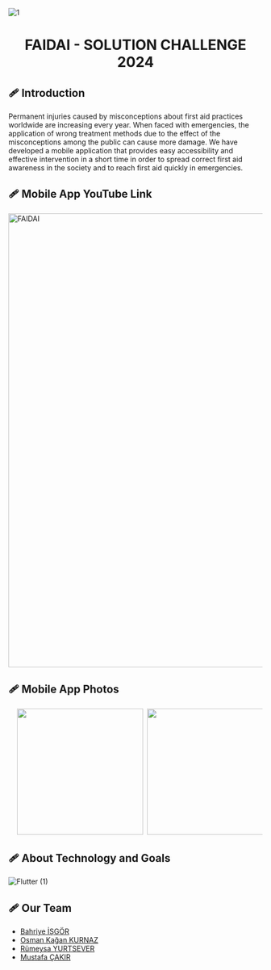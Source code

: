 ![1](https://github.com/Bhryee/faidai/assets/122686947/bcbc1f88-705b-40cd-a2b3-9d5067e04ba7)


 # <h1 align="center">FAIDAI - SOLUTION CHALLENGE 2024</h1>


 ## 🩹 Introduction
Permanent injuries caused by misconceptions about first aid practices worldwide are increasing every year. When faced with emergencies, the application of wrong treatment methods due to the effect of the misconceptions among the public can cause more damage. We have developed a mobile application that provides easy accessibility and effective intervention in a short time in order to spread correct first aid awareness in the society and to reach first aid quickly in emergencies.



 ## 🩹 Mobile App YouTube Link
 <a href="https://www.youtube.com/watch?v=eBxN4BdE_-0"> <img src="https://github.com/Bhryee/faidai/assets/122686947/e7b5722a-82ef-42be-beab-7e4f966a5749" alt="FAIDAI" style="width: 900px;"> </a>

 
 ## 🩹 Mobile App Photos
<pre>
  <img src="https://github.com/Bhryee/faidai/assets/122686947/59a0920f-d96f-424d-bab0-69b9add9c3d9" width="250"> <img src="https://github.com/Bhryee/faidai/assets/122686947/a94a25de-0e85-44a9-ba10-550a2769ffa7" width="250"> <img src="https://github.com/Bhryee/faidai/assets/122686947/c36d69aa-b72c-478c-b9c7-0d5a39caafe6" width="250"> <img src="https://github.com/Bhryee/faidai/assets/122686947/574973b9-0a2f-4c1d-b395-4f2fba8c675e" width="250"> <img src="https://github.com/Bhryee/faidai/assets/122686947/14a6264e-3f38-4442-8930-db29497c3b6e" width="250"> <img src="https://github.com/Bhryee/faidai/assets/122686947/46c9ab97-ce18-452b-b266-aabcd71df95b" width="250"> <img src="https://github.com/Bhryee/faidai/assets/122686947/0b539172-9bc5-4a2c-8e3f-012cffdaa826" width="250"> <img src="https://github.com/Bhryee/faidai/assets/122686947/65f5bc69-0f9e-46fd-8f48-1c35497a623d" width="250"> <img src="https://github.com/Bhryee/faidai/assets/122686947/631d5a52-5373-45f2-883d-4070c67c1949" width="250">
</pre>



 ## 🩹 About Technology and Goals
![Flutter (1)](https://github.com/Bhryee/faidai/assets/122686947/8c9df790-4f0c-4118-b67c-8f9e0f754c8b)


 ## 🩹 Our Team
 - [Bahriye İŞGÖR](https://github.com/Bhryee)
 - [Osman Kağan KURNAZ](https://github.com/osmankagankurnaz)
 - [Rümeysa YURTSEVER](https://github.com/rumeysayrtsvr)
 - [Mustafa ÇAKIR](https://github.com/cakirmustafa35)
